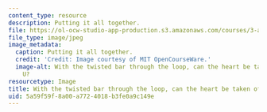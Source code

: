 ```yaml
---
content_type: resource
description: Putting it all together.
file: https://ol-ocw-studio-app-production.s3.amazonaws.com/courses/3-a04-modern-blacksmithing-and-physical-metallurgy-fall-2008/5a59f59f8a00a7724018b3fe0a9c149e_131.jpg
file_type: image/jpeg
image_metadata:
  caption: Putting it all together.
  credit: 'Credit: Image courtesy of MIT OpenCourseWare.'
  image-alt: With the twisted bar through the loop, can the heart be taken off the
    U?
resourcetype: Image
title: With the twisted bar through the loop, can the heart be taken off the U?
uid: 5a59f59f-8a00-a772-4018-b3fe0a9c149e
---
```

